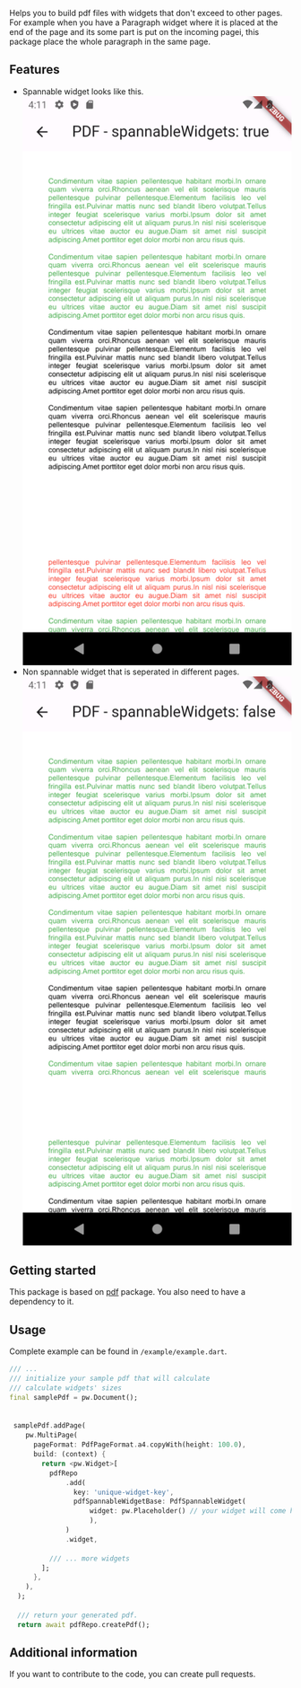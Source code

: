 Helps you to build pdf files with widgets that don't exceed to other pages. For example
when you have a Paragraph widget where it is placed at the end of the page and its some part
is put on the incoming pagei, this package place the whole paragraph in the same page.

## Features

- Spannable widget looks like this.
  ![spannable widgets](example/images/spannable_widget.png)
- Non spannable widget that is seperated in different pages.
  ![spannable widgets](example/images/non_spannable_widget.png)

## Getting started

This package is based on [pdf](https://pub.dev/packages/pdf) package. You also need to have a dependency to it.

## Usage

Complete example can be found in `/example/example.dart`.

```dart
/// ...
/// initialize your sample pdf that will calculate
/// calculate widgets' sizes
final samplePdf = pw.Document();


 samplePdf.addPage(
    pw.MultiPage(
      pageFormat: PdfPageFormat.a4.copyWith(height: 100.0),
      build: (context) {
        return <pw.Widget>[
          pdfRepo
              .add(
                key: 'unique-widget-key',
                pdfSpannableWidgetBase: PdfSpannableWidget(
                    widget: pw.Placeholder() // your widget will come here.,
                    ),
              )
              .widget,

          /// ... more widgets
        ];
      },
    ),
  );

  /// return your generated pdf.
  return await pdfRepo.createPdf();
```

## Additional information

If you want to contribute to the code, you can create pull requests.
